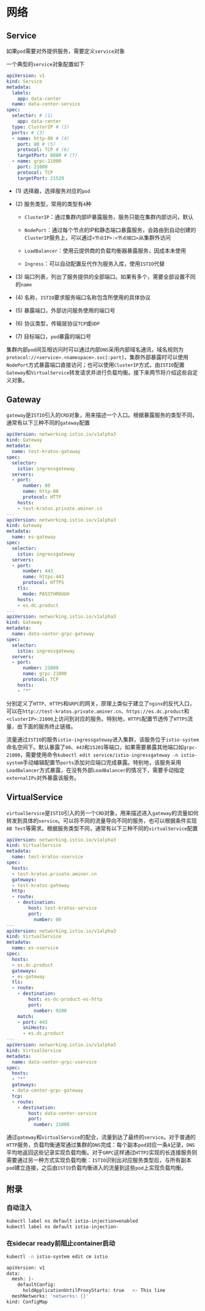 # 网络

## Service

如果`pod`需要对外提供服务，需要定义`service`对象

一个典型的`service`对象配置如下

```yaml
apiVersion: v1
kind: Service
metadata:
  labels:
    app: data-center
  name: data-center-service
spec:
  selector: # (1)
    app: data-center
  type: ClusterIP # (2)
  ports: # (3)
  - name: http-80 # (4)
    port: 80 # (5)
    protocol: TCP # (6)
    targetPort: 8080 # (7)
  - name: grpc-21000
    port: 21000
    protocol: TCP
    targetPort: 21520
```

- (1) 选择器，选择服务对应的`pod`

- (2) 服务类型，常用的类型有`4`种
  
  - `ClusterIP`：通过集群内部IP暴露服务，服务只能在集群内部访问，默认
  
  - `NodePort`：通过每个节点的IP和静态端口暴露服务，会路由到自动创建的`ClusterIP`服务上，可以通过`<节点IP>:<节点端口>`从集群外访问
  
  - `LoadBalancer`：使用云提供商的负载均衡器暴露服务，因成本未使用
  
  - `Ingress`：可以自动配置反代作为服务入库，使用`ISTIO`代替

- (3) 端口列表，列出了服务提供的全部端口。如果有多个，需要全部设置不同的`name`

- (4) 名称，`ISTIO`要求服务端口名称包含所使用的具体协议

- (5) 暴露端口，外部访问服务使用的端口号

- (6) 协议类型，传输层协议`TCP`或`UDP`

- (7) 目标端口，`pod`暴露的端口号

集群内部`pod`间互相访问时可以通过内部`DNS`采用内部域名通讯，域名规则为`protocol://<service>.<namespace>.svc[:port]`，集群外部暴露时可以使用`NodePort`方式暴露端口直接访问；也可以使用`ClusterIP`方式，由`ISTIO`配置`Gateway`和`VirtualService`转发请求并进行负载均衡。接下来两节将介绍这些自定义对象。

## Gateway

`gateway`是`ISTIO`引入的`CRD`对象，用来描述一个入口。根据暴露服务的类型不同，通常有以下三种不同的`gateway`配置

```yaml
apiVersion: networking.istio.io/v1alpha3
kind: Gateway
metadata:
  name: test-kratos-gateway
spec:
  selector:
    istio: ingressgateway
  servers:
  - port:
      number: 80
      name: http-80
      protocol: HTTP
    hosts:
    - test-kratos.private.aminer.cn
---
apiVersion: networking.istio.io/v1alpha3
kind: Gateway
metadata:
  name: es-gateway
spec:
  selector:
    istio: ingressgateway
  servers:
  - port:
      number: 443
      name: https-443
      protocol: HTTPS
    tls:
      mode: PASSTHROUGH
    hosts:
    - es.dc.product
---
apiVersion: networking.istio.io/v1alpha3
kind: Gateway
metadata:
  name: data-center-grpc-gateway
spec:
  selector:
    istio: ingressgateway
  servers:
  - port:
      number: 21000
      name: grpc-21000
      protocol: TCP
    hosts:
    - "*"
```

分别定义了`HTTP`、`HTTPS`和`GRPC`的网关，原理上类似于建立了`nginx`的反代入口，可以在`http://test-kratos.private.aminer.cn`、`https://es.dc.product`和`<clusterIP>:21000`上访问到对应的服务。特别地，`HTTPS`配置节透传了`HTTPS`流量，由下面的服务终止链接。

流量通过`ISTIO`的服务`istio-ingressgateway`进入集群，该服务位于`istio-system`命名空间下。默认暴露了`80`、`443`和`15201`等端口，如果需要暴露其他端口如`grpc-21000`，需要使用命令`kubectl edit service/istio-ingressgateway -n istio-system`手动编辑配置节`ports`添加对应端口完成暴露。特别地，该服务采用`LoadBalancer`方式暴露，在没有外部`LoadBalancer`的情况下，需要手动指定`externalIPs`对外暴露该服务。

## VirtualService

`virtualService`是`ISTIO`引入的另一个`CRD`对象，用来描述进入`gateway`的流量如何转发到具体的`service`。可以将不同的流量导向不同的服务，也可以根据条件实现`AB Test`等需求。根据服务类型不同，通常有以下三种不同的`virtualService`配置

```yaml
apiVersion: networking.istio.io/v1alpha3
kind: VirtualService
metadata:
  name: test-kratos-vservice
spec:
  hosts:
  - test-kratos.private.aminer.cn
  gateways:
  - test-kratos-gateway
  http:
  - route:
    - destination:
        host: test-kratos-service
        port:
          number: 80
---
apiVersion: networking.istio.io/v1alpha3
kind: VirtualService
metadata:
  name: es-vservice
spec:
  hosts:
  - es.dc.product
  gateways:
  - es-gateway
  tls:
  - route:
    - destination:
        host: es-dc-product-es-http
        port:
          number: 9200
    match:
    - port: 443
      sniHosts:
      - es.dc.product
---
apiVersion: networking.istio.io/v1alpha3
kind: VirtualService
metadata:
  name: data-center-grpc-vservice
spec:
  hosts:
  - "*"
  gateways:
  - data-center-grpc-gateway
  tcp:
  - route:
    - destination:
        host: data-center-service
        port:
          number: 21000
```

通过`gateway`和`virtualService`的配合，流量到达了最终的`service`。对于普通的`HTTP`服务，负载均衡通常通过集群的`DNS`完成：每个副本`pod`对应一条`A`记录，`DNS`平均地返回这些记录实现负载均衡。对于`GRPC`这样通过`HTTP2`实现的长连接服务则需要通过另一种方式实现负载均衡：`ISTIO`识别出对应服务类型后，与所有副本`pod`建立连接，之后由`ISTIO`负载均衡进入的流量到这些`pod`上实现负载均衡。

## 附录

### 自动注入

```bash
kubectl label ns default istio-injection=enabled
kubectl label ns default istio-injection-
```

### 在sidecar ready前阻止container启动

```bash
kubectl -n istio-system edit cm istio

apiVersion: v1
data:
  mesh: |-
    defaultConfig:
      holdApplicationUntilProxyStarts: true   <- This line
  meshNetworks: 'networks: {}'
kind: ConfigMap
```
